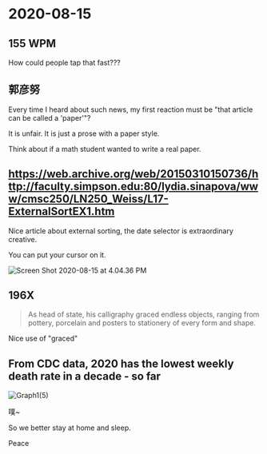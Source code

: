# 2020-08-15

## 155 WPM

How could people tap that fast???

## 郭彦努

Every time I heard about such news, my first reaction must be "that article can be called a 'paper'"?

It is unfair. It is just a prose with a paper style. 

Think about if a math student wanted to write a real paper.

## https://web.archive.org/web/20150310150736/http://faculty.simpson.edu:80/lydia.sinapova/www/cmsc250/LN250_Weiss/L17-ExternalSortEX1.htm

Nice article about external sorting, the date selector is extraordinary creative.

You can put your cursor on it.

![Screen Shot 2020-08-15 at 4.04.36 PM](https://tva1.sinaimg.cn/large/007S8ZIlgy1ghrk4fwp5uj314u04kq4o.jpg)



## 196X

> As head of state, his calligraphy graced endless objects, ranging from pottery, porcelain and posters to stationery of every form and shape. 



Nice use of "graced"

## **From CDC data, 2020 has the lowest weekly death rate in a decade - so far**



![Graph1(5)](https://tva1.sinaimg.cn/large/007S8ZIlgy1ghrslfwactj30go07u3zi.jpg)

噗~

So we better stay at home and sleep.

Peace



